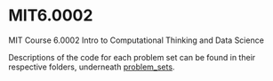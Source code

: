 # MIT6.0002
MIT Course 6.0002 Intro to Computational Thinking and Data Science

Descriptions of the code for each problem set can be found in their respective folders, underneath [problem_sets](problem_sets).
